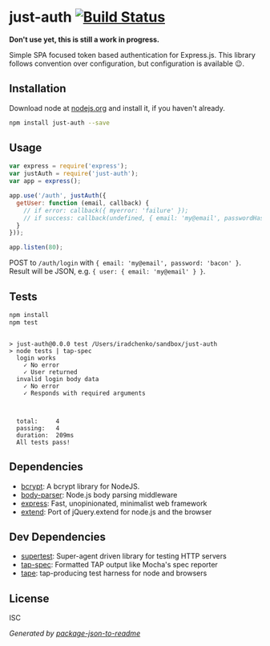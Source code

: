 # just-auth [![Build Status](https://travis-ci.org/knownasilya/just-auth.png?branch=master)](https://travis-ci.org/knownasilya/just-auth)

**Don't use yet, this is still a work in progress.**

Simple SPA focused token based authentication for Express.js.
This library follows convention over configuration, but configuration is available :wink:.

## Installation

Download node at [nodejs.org](http://nodejs.org) and install it, if you haven't already.

```sh
npm install just-auth --save
```

## Usage

```js
var express = require('express');
var justAuth = require('just-auth');
var app = express();

app.use('/auth', justAuth({
  getUser: function (email, callback) {
    // if error: callback({ myerror: 'failure' });
    // if success: callback(undefined, { email: 'my@email', passwordHash: '%asdaq42ad..' });
  }
}));

app.listen(80);
```

POST to `/auth/login` with `{ email: 'my@email', password: 'bacon' }`.
Result will be JSON, e.g. `{ user: { email: 'my@email' } }`.


## Tests

```sh
npm install
npm test
```
```

> just-auth@0.0.0 test /Users/iradchenko/sandbox/just-auth
> node tests | tap-spec
  login works
    ✓ No error
    ✓ User returned
  invalid login body data
    ✓ No error
    ✓ Responds with required arguments
   
   
   
  total:     4
  passing:   4
  duration:  209ms
  All tests pass!
```

## Dependencies

- [bcrypt](https://github.com/ncb000gt/node.bcrypt.js): A bcrypt library for NodeJS.
- [body-parser](https://github.com/expressjs/body-parser): Node.js body parsing middleware
- [express](https://github.com/strongloop/express): Fast, unopinionated, minimalist web framework
- [extend](https://github.com/justmoon/node-extend): Port of jQuery.extend for node.js and the browser

## Dev Dependencies

- [supertest](https://github.com/visionmedia/supertest): Super-agent driven library for testing HTTP servers
- [tap-spec](https://github.com/scottcorgan/tap-spec): Formatted TAP output like Mocha&#39;s spec reporter
- [tape](https://github.com/substack/tape): tap-producing test harness for node and browsers


## License

ISC

_Generated by [package-json-to-readme](https://github.com/zeke/package-json-to-readme)_

